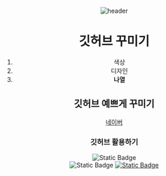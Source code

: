 <div align="center">

![header](https://capsule-render.vercel.app/api?type=soft&text=안녕하세요&color=auto&animation=blink&fontColor=d6ace6)
# 깃허브 꾸미기
1. 색상
2. 디자인
3. **나열**
## 깃허브 예쁘게 꾸미기
[네이버](www.naver.com)
### 깃허브 활용하기
![Static Badge](https://img.shields.io/badge/python-3776AB?style=for-the-badge&logo=python&logoColor=black)
<br/>
![Static Badge](https://img.shields.io/badge/arduino-00878F?style=plastic&logo=arduino&logoColor=green)
<a href="dma3997@naver.com">
![Static Badge]("https://img.shields.io/badge/gmail-EA4335?style=flat-square&logo=gmail&logoColor=white")

